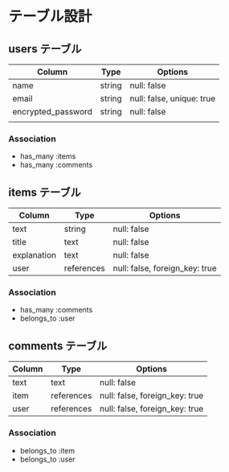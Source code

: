 # テーブル設計

## users テーブル

| Column             | Type   | Options                  |
| ------------------ | ------ | ------------------------ |
| name               | string | null: false              |
| email              | string | null: false, unique: true|
| encrypted_password | string | null: false              |
|                    |        |                          |

### Association

- has_many :items
- has_many :comments

## items テーブル

| Column         | Type       | Options                        |
| -------------- | ---------- | ------------------------------ |
| text           | string     | null: false                    |
| title          | text       | null: false                    |
| explanation    | text       | null: false                    |
| user           | references | null: false, foreign_key: true |

### Association

- has_many :comments
- belongs_to :user

## comments テーブル

| Column | Type       | Options                        |
| ------ | ---------- | ------------------------------ |
| text   | text       | null: false                    |
| item   | references | null: false, foreign_key: true |
| user   | references | null: false, foreign_key: true |

### Association

- belongs_to :item
- belongs_to :user